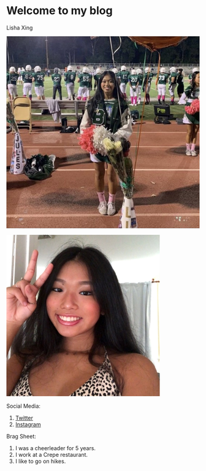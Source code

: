 # Welcome to my blog

Lisha Xing
 
![lychee](lychee.jpg)

![liha](liha.jpg)

Social Media:
1. [Twitter](https://twitter.com/LishaXing/)
2. [Instagram](https://www.instagram.com/lishaaxing/)

Brag Sheet:
1. I was a cheerleader for 5 years.
2. I work at a Crepe restaurant.
3. I like to go on hikes.
